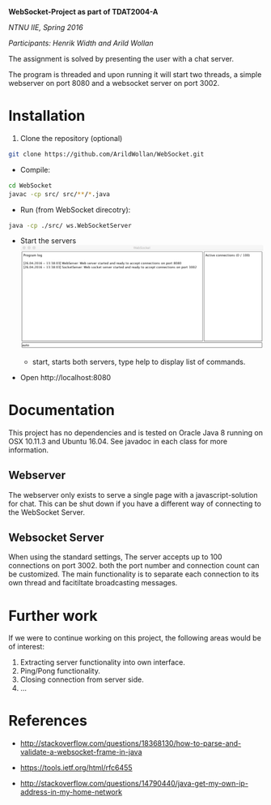 **WebSocket-Project as part of  TDAT2004-A**

*NTNU IIE, Spring 2016*

*Participants: Henrik Width and Arild Wollan*

The assignment is solved by presenting the user with a chat server.

The program is threaded and upon running it will start two threads, a simple webserver on port 8080 and a websocket server on port 3002.

# Installation
1. Clone the repository (optional)
```sh
git clone https://github.com/ArildWollan/WebSocket.git
```

- Compile:
```sh
cd WebSocket
javac -cp src/ src/**/*.java
```

- Run (from WebSocket direcotry):
```sh
java -cp ./src/ ws.WebSocketServer
```

- Start the servers
![Console started](https://raw.githubusercontent.com/ArildWollan/WebSocket/master/doc/console.png?token=AEeDt0uSeiStyOk9pkAhqIwkwpayFh50ks5XKJGVwA%3D%3D)

  - start, starts both servers, type help to display list of commands.

- Open http://localhost:8080

# Documentation

This project has no dependencies and is tested on Oracle Java 8 running on OSX 10.11.3 and Ubuntu 16.04. See javadoc in each class for more information.

## Webserver
The webserver only exists to serve a single page with a javascript-solution for chat. This can be shut down if you have a different way of connecting to the WebSocket Server.

## Websocket Server
When using the standard settings, The server accepts up to 100 connections on port 3002. both the port number and connection count can be customized. The main functionality is to separate each connection to its own thread and facitiltate broadcasting messages.

# Further work
If we were to continue working on this project, the following areas would be of interest:

1. Extracting server functionality into own interface.
2. Ping/Pong functionality.
3. Closing connection from server side.
4. ...


# References

- http://stackoverflow.com/questions/18368130/how-to-parse-and-validate-a-websocket-frame-in-java

- https://tools.ietf.org/html/rfc6455

- http://stackoverflow.com/questions/14790440/java-get-my-own-ip-address-in-my-home-network
